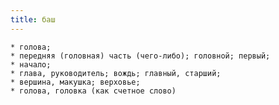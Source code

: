 ```yaml
---
title: баш
---
```


    * голова;
    * передняя (головная) часть (чего-либо); головной; первый;
    * начало;
    * глава, руководитель; вождь; главный, старший;
    * вершина, макушка; верховье;
    * голова, головка (как счетное слово)

